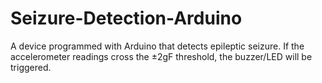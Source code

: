 # Seizure-Detection-Arduino
A device programmed with Arduino that detects epileptic seizure.
If the accelerometer readings cross the ±2gF threshold, the buzzer/LED will be triggered.
